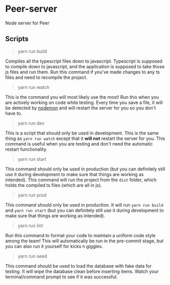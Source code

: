 # Peer-server

Node server for Peer

## Scripts

> yarn run build

Compiles all the typescript files down to javascript. Typescript is supposed to compile down to javascript, and the application is supposed to take those js files and run them. Run this command if you've made changes to any ts files and need to recompile the project.

> yarn run watch

This is the command you will most likely use the most! Run this when you are actively working on code while testing. Every time you save a file, it will be detected by [nodemon](https://www.npmjs.com/package/nodemon) and will restart the server for you so you don't have to.

> yarn run dev

This is a script that should only be used in development. This is the same thing as `yarn run watch` except that it **will not** restart the server for you. This command is useful when you are testing and don't need the automatic restart functionality.

> yarn run start

This command should only be used in production (but you can definitely still use it during development to make sure that things are working as intended). This command will run the project from the `dist` folder, which holds the compiled ts files (which are all in js).

> yarn run prod

This command should only be used in production. It will run `yarn run build` and `yarn run start` (but you can definitely still use it during development to make sure that things are working as intended).

> yarn run lint

Run this command to format your code to maintain a uniform code style among the team! This will automatically be run in the pre-commit stage, but you can also run it yourself for kicks n giggles.

> yarn run seed

This command should be used to load the database with fake data for testing. It will wipe the database clean before inserting items. Watch your terminal/command prompt to see if it was successful.
